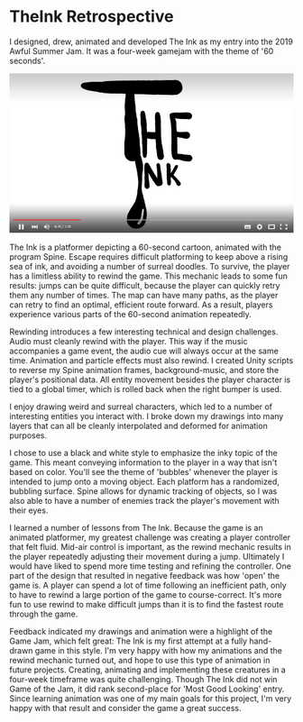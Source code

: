 # TheInk Retrospective

I designed, drew, animated and developed The Ink as my entry into the 2019 Awful Summer Jam. It was a four-week gamejam with the theme of '60 seconds'. 

[![The Ink](TheInkYoutubeThumb.png)](https://www.youtube.com/watch?v=zclZgVyMau4 "The Ink")


The Ink is a platformer depicting a 60-second cartoon, animated with the program Spine. Escape requires difficult platforming to keep above a rising sea of ink, and avoiding a number of surreal doodles. To survive, the player has a limitless ability to rewind the game. This mechanic leads to some fun results: jumps can be quite difficult, because the player can quickly retry them any number of times. The map can have many paths, as the player can retry to find an optimal, efficient route forward. As a result, players experience various parts of the 60-second animation repeatedly.

Rewinding introduces a few interesting technical and design challenges. Audio must cleanly rewind with the player. This way if the music accompanies a game event, the audio cue will always occur at the same time. Animation and particle effects must also rewind. I created Unity scripts to reverse my Spine animation frames, background-music, and store the player's positional data. All entity movement besides the player character is tied to a global timer, which is rolled back when the right bumper is used.

I enjoy drawing weird and surreal characters, which led to a number of interesting entities you interact with. I broke down my drawings into many layers that can all be cleanly interpolated and deformed for animation purposes. 

I chose to use a black and white style to emphasize the inky topic of the game. This meant conveying information to the player in a way that isn't based on color. You'll see the theme of 'bubbles' whenever the player is intended to jump onto a moving object. Each platform has a randomized, bubbling surface. Spine allows for dynamic tracking of objects, so I was also able to have a number of enemies track the player's movement with their eyes.

I learned a number of lessons from The Ink. Because the game is an animated platformer, my greatest challenge was creating a player controller that felt fluid. Mid-air control is important, as the rewind mechanic results in the player repeatedly adjusting their movement during a jump. Ultimately I would have liked to spend more time testing and refining the controller. One part of the design that resulted in negative feedback was how 'open' the game is. A player can spend a lot of time following an inefficient path, only to have to rewind a large portion of the game to course-correct. It's more fun to use rewind to make difficult jumps than it is to find the fastest route through the game.

Feedback indicated my drawings and animation were a highlight of the Game Jam, which felt great: The Ink is my first attempt at a fully hand-drawn game in this style. I'm very happy with how my animations and the rewind mechanic turned out, and hope to use this type of animation in future projects. Creating, animating and implementing these creatures in a four-week timeframe was quite challenging. Though The Ink did not win Game of the Jam, it did rank second-place for 'Most Good Looking' entry. Since learning animation was one of my main goals for this project, I'm very happy with that result and consider the game a great success.

